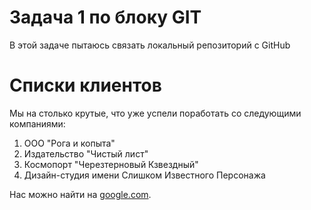 # Задача 1 по блоку GIT

В этой задаче пытаюсь связать локальный репозиторий с GitHub

# Списки клиентов

Мы на столько крутые, что уже успели поработать со следующими компаниями:
1. ООО "Рога и копыта"
2. Издательство "Чистый лист"
3. Космопорт "Черезтерновый Кзвездный"
4. Дизайн-студия имени Слишком Известного Персонажа

Нас можно найти на [google.com](https://google.com).